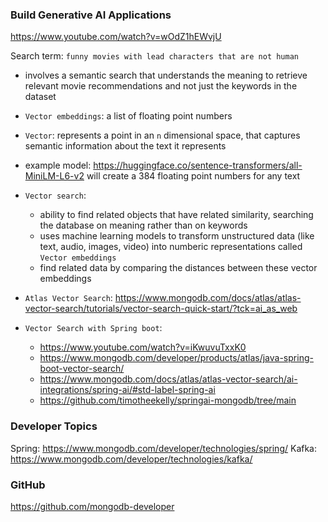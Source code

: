### Build Generative AI Applications

https://www.youtube.com/watch?v=wOdZ1hEWvjU

Search term: `funny movies with lead characters that are not human` 
- involves a semantic search that understands the meaning to retrieve relevant movie recommendations and not just the keywords in the dataset

- `Vector embeddings`: a list of floating point numbers
- `Vector`: represents a point in an `n` dimensional space, that captures semantic information about the text it represents
- example model: https://huggingface.co/sentence-transformers/all-MiniLM-L6-v2 will create a 384 floating point numbers for any text
- `Vector search`: 
  - ability to find related objects that have related similarity, searching the database on meaning rather than on keywords
  - uses machine learning models to transform unstructured data (like text, audio, images, video) into numberic representations called `Vector embeddings`
  - find related data by comparing the distances between these vector embeddings
- `Atlas Vector Search`: https://www.mongodb.com/docs/atlas/atlas-vector-search/tutorials/vector-search-quick-start/?tck=ai_as_web

- `Vector Search with Spring boot`: 
  - https://www.youtube.com/watch?v=iKwuvuTxxK0
  - https://www.mongodb.com/developer/products/atlas/java-spring-boot-vector-search/
  - https://www.mongodb.com/docs/atlas/atlas-vector-search/ai-integrations/spring-ai/#std-label-spring-ai
  - https://github.com/timotheekelly/springai-mongodb/tree/main


### Developer Topics

Spring: https://www.mongodb.com/developer/technologies/spring/
Kafka: https://www.mongodb.com/developer/technologies/kafka/

### GitHub

https://github.com/mongodb-developer
